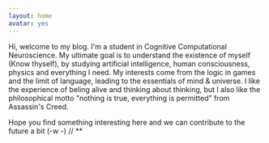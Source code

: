 ```yaml
---
layout: home
avatar: yes
---
```


Hi, welcome to my blog. I'm a student in Cognitive Computational Neuroscience.
My ultimate goal is to understand the existence of myself (Know thyself), 
by studying artificial intelligence, human consciousness, physics and everything I need.
My interests come from the logic in games and the limit of language, leading to the essentials of mind & universe.
I like the experience of beling alive and thinking about thinking, 
but I also like the philosophical motto "nothing is true, everything is permitted" from Assassin's Creed.

Hope you find something interesting here and we can contribute to the future a bit (-w -) // **